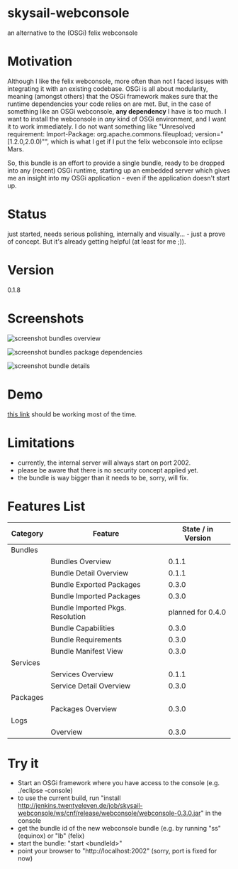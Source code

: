 # skysail-webconsole
an alternative to the (OSGi) felix webconsole

# Motivation
Although I like the felix webconsole, more often than not I faced issues with integrating it with an existing codebase. OSGi is all about modularity, meaning (amongst others) that the OSGi framework makes sure that the runtime dependencies your code relies on are met. But, in the case of something like an OSGi webconsole, __any dependency__ I have is too much. I want to install the webconsole in _any_ kind of OSGi environment, and I want it to work immediately. I do not want something like "Unresolved requirement: Import-Package: org.apache.commons.fileupload; version="[1.2.0,2.0.0)"", which is what I get if I put the felix webconsole into eclipse Mars.

So, this bundle is an effort to provide a single bundle, ready to be dropped into any (recent) OSGi runtime, starting up an embedded server which gives me an insight into my OSGi application - even if the application doesn't start up.

# Status

just started, needs serious polishing, internally and visually... - just a prove of concept. But it's already getting helpful 
(at least for me ;)).

# Version 

0.1.8

# Screenshots

![screenshot bundles overview](http://jenkins.twentyeleven.de/job/skysail-webconsole/ws/webconsole/etc/docs/webconsole.bundles.png)

![screenshot bundles package dependencies](http://jenkins.twentyeleven.de/job/skysail-webconsole/ws/webconsole/etc/docs/webconsole.bundles.pkgDep.png)

![screenshot bundle details](http://jenkins.twentyeleven.de/job/skysail-webconsole/ws/webconsole/etc/docs/webconsole.bundle.details.png)


# Demo

[this link](http://85.25.22.126:2002/index.html) should be working most of the time.

# Limitations

* currently, the internal server will always start on port 2002.
* please be aware that there is no security concept applied yet.
* the bundle is way bigger than it needs to be, sorry, will fix.

# Features List

| Category      | Feature                  | State / in Version |
| ------------- | ------------------------ | ------------------ |
| Bundles       |                          |                    |
|               | Bundles Overview         | 0.1.1              |
|               | Bundle Detail Overview   | 0.1.1              |
|               | Bundle Exported Packages | 0.3.0              |
|               | Bundle Imported Packages | 0.3.0              |
|               | Bundle Imported Pkgs. Resolution | planned for 0.4.0              |
|               | Bundle Capabilities      | 0.3.0              |
|               | Bundle Requirements      | 0.3.0              |
|               | Bundle Manifest View     | 0.3.0              |
| Services      |                          |                    |
|               | Services Overview        | 0.1.1              |
|               | Service Detail Overview  | 0.3.0              |
| Packages      |                          |                    |
|               | Packages Overview        | 0.3.0              |
| Logs          |                          |                    |
|               | Overview                 | 0.3.0              |

# Try it

* Start an OSGi framework where you have access to the console (e.g. ./eclipse -console)
* to use the current build, run "install http://jenkins.twentyeleven.de/job/skysail-webconsole/ws/cnf/release/webconsole/webconsole-0.3.0.jar" in the console
* get the bundle id of the new webconsole bundle (e.g. by running "ss" (equinox) or "lb" (felix)
* start the bundle: "start &lt;bundleId&gt;"
* point your browser to "http://localhost:2002" (sorry, port is fixed for now)

